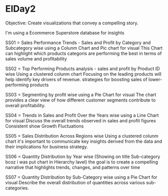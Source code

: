 # ElDay2
Objective: Create visualizations that convey a compelling story.

I'm using a Ecommerce Superstore database
for insights

SS01 = Sales Performance Trends - Sales and Profit by Category and Subcategory wise 
using a Colunm Chart and Pic chart for visual
This Chart can highlight which products categoris are performing the best in terms of sales volume and profitability 

SS02 = Top Performing Products analysis - sales and profit by Product ID wise
Using a clustered colunm chart 
Focusing on the leading products will help identify key drivers of revenue. strategies for boosting sales of lower-performing products

SS03 = Segmenting by profit wise
using a Pie Chart for visual 
The chart provides a clear view of how different customer segments contribute to overall profitability.

SS04 = Trends in Sales and Profit Over the Years wise
using a Line Chart for visual
Discuss the overall trends observed in sales and profit figures Consistent show Growth Fluctuations

SS05 = Sales Distribution Across Regions wise
Using a clustered colunm chart
it's important to communicate key insights derived from the data and their implications for business strategy.

SS06 = Quantity Distribution by Year wise (Showing on title Sub-category bcoz i was put chart in Hierarchy lavel)
the goal is to create a compelling narrative that highlights trends, changes, and patterns over time

SS07 = Quantity Distribution by Sub-Category wise
using a Pie Chart for visual 
Describe the overall distribution of quantities across various sub-categories.



